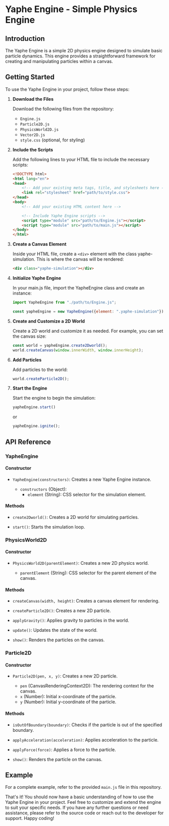 # Yaphe Engine - Simple Physics Engine

## Introduction

The Yaphe Engine is a simple 2D physics engine designed to simulate basic particle dynamics. This engine provides a straightforward framework for creating and manipulating particles within a canvas.

## Getting Started

To use the Yaphe Engine in your project, follow these steps:

1. **Download the Files**

   Download the following files from the repository:
   - `Engine.js`
   - `Particle2D.js`
   - `PhysicsWorld2D.js`
   - `Vector2D.js`
   - `style.css` (optional, for styling)

2. **Include the Scripts**

   Add the following lines to your HTML file to include the necessary scripts:

   ```html
   <!DOCTYPE html>
   <html lang="en">
   <head>
       <!-- Add your existing meta tags, title, and stylesheets here -->
       <link rel="stylesheet" href="path/to/style.css">
   </head>
   <body>
       <!-- Add your existing HTML content here -->

       <!-- Include Yaphe Engine scripts -->
       <script type="module" src="path/to/Engine.js"></script>
       <script type="module" src="path/to/main.js"></script>
   </body>
   </html>

3. **Create a Canvas Element**

    Inside your HTML file, create a `<div>` element with the class yaphe-simulation. This is where the canvas will be rendered:
    ``` html
    <div class="yaphe-simulation"></div>
    ```

4. **Initialize Yaphe Engine**

    In your main.js file, import the YapheEngine class and create an instance:
    
    ``` Javascript
    import YapheEngine from "./path/to/Engine.js";

    const yapheEngine = new YapheEngine({element: ".yaphe-simulation"});
    ```

5. **Create and Customize a 2D World**

    Create a 2D world and customize it as needed. For example, you can set the canvas size:

    ```Javascript
    const world = yapheEngine.create2Dworld();
    world.createCanvas(window.innerWidth, window.innerHeight);
    ```

6. **Add Particles**

    Add particles to the world:
    
    ```Javascript
    world.createParticle2D();
    ```

7. **Start the Engine**

    Start the engine to begin the simulation:

    ```Javascript
    yapheEngine.start()
    ```

    or

    ```Javascript
    yapheEngine.ignite();
    ```

## API Reference

### YapheEngine

#### Constructor

- `YapheEngine(constructors)`: Creates a new Yaphe Engine instance.

   - `constructors` (Object):
      - `element` (String): CSS selector for the simulation element.

#### Methods

- `create2Dworld()`: Creates a 2D world for simulating particles.

- `start()`: Starts the simulation loop.

### PhysicsWorld2D

#### Constructor

- `PhysicsWorld2D(parentElement)`: Creates a new 2D physics world.

   - `parentElement` (String): CSS selector for the parent element of the canvas.

#### Methods

- `createCanvas(width, height)`: Creates a canvas element for rendering.

- `createParticle2D()`: Creates a new 2D particle.

- `applyGravity()`: Applies gravity to particles in the world.

- `update()`: Updates the state of the world.

- `show()`: Renders the particles on the canvas.

### Particle2D

#### Constructor

- `Particle2D(pen, x, y)`: Creates a new 2D particle.

   - `pen` (CanvasRenderingContext2D): The rendering context for the canvas.
   - `x` (Number): Initial x-coordinate of the particle.
   - `y` (Number): Initial y-coordinate of the particle.

#### Methods

- `isOutOfBoundary(boundary)`: Checks if the particle is out of the specified boundary.

- `applyAcceleration(acceleration)`: Applies acceleration to the particle.

- `applyForce(force)`: Applies a force to the particle.

- `show()`: Renders the particle on the canvas.

## Example

For a complete example, refer to the provided `main.js` file in this repository.

That's it! You should now have a basic understanding of how to use the Yaphe Engine in your project. Feel free to customize and extend the engine to suit your specific needs. If you have any further questions or need assistance, please refer to the source code or reach out to the developer for support. Happy coding!
